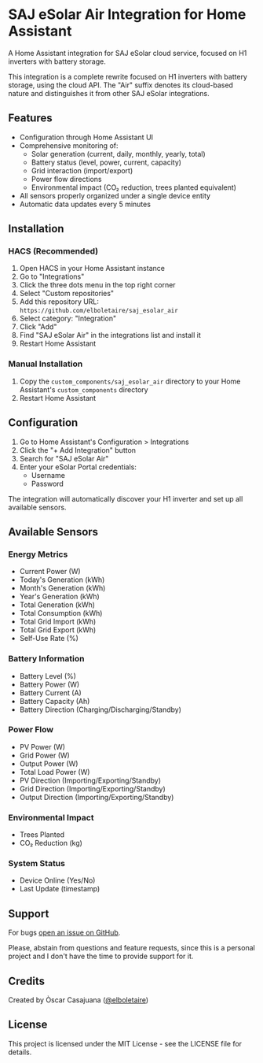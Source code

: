 # SAJ eSolar Air Integration for Home Assistant

A Home Assistant integration for SAJ eSolar cloud service, focused on H1 inverters with battery storage.

This integration is a complete rewrite focused on H1 inverters with battery storage, using the cloud API. The "Air" suffix denotes its cloud-based nature and distinguishes it from other SAJ eSolar integrations.

## Features

- Configuration through Home Assistant UI
- Comprehensive monitoring of:
  - Solar generation (current, daily, monthly, yearly, total)
  - Battery status (level, power, current, capacity)
  - Grid interaction (import/export)
  - Power flow directions
  - Environmental impact (CO₂ reduction, trees planted equivalent)
- All sensors properly organized under a single device entity
- Automatic data updates every 5 minutes

## Installation

### HACS (Recommended)

1. Open HACS in your Home Assistant instance
2. Go to "Integrations"
3. Click the three dots menu in the top right corner
4. Select "Custom repositories"
5. Add this repository URL: `https://github.com/elboletaire/saj_esolar_air`
6. Select category: "Integration"
7. Click "Add"
8. Find "SAJ eSolar Air" in the integrations list and install it
9. Restart Home Assistant

### Manual Installation

1. Copy the `custom_components/saj_esolar_air` directory to your Home Assistant's `custom_components` directory
2. Restart Home Assistant

## Configuration

1. Go to Home Assistant's Configuration > Integrations
2. Click the "+ Add Integration" button
3. Search for "SAJ eSolar Air"
4. Enter your eSolar Portal credentials:
   - Username
   - Password

The integration will automatically discover your H1 inverter and set up all available sensors.

## Available Sensors

### Energy Metrics
- Current Power (W)
- Today's Generation (kWh)
- Month's Generation (kWh)
- Year's Generation (kWh)
- Total Generation (kWh)
- Total Consumption (kWh)
- Total Grid Import (kWh)
- Total Grid Export (kWh)
- Self-Use Rate (%)

### Battery Information
- Battery Level (%)
- Battery Power (W)
- Battery Current (A)
- Battery Capacity (Ah)
- Battery Direction (Charging/Discharging/Standby)

### Power Flow
- PV Power (W)
- Grid Power (W)
- Output Power (W)
- Total Load Power (W)
- PV Direction (Importing/Exporting/Standby)
- Grid Direction (Importing/Exporting/Standby)
- Output Direction (Importing/Exporting/Standby)

### Environmental Impact
- Trees Planted
- CO₂ Reduction (kg)

### System Status
- Device Online (Yes/No)
- Last Update (timestamp)

## Support

For bugs [open an issue on GitHub](https://github.com/elboletaire/saj_esolar_air/issues).

Please, abstain from questions and feature requests, since this is a personal project and I don't have the time to provide support for it.

## Credits

Created by Òscar Casajuana ([@elboletaire](https://github.com/elboletaire))

## License

This project is licensed under the MIT License - see the LICENSE file for details.
